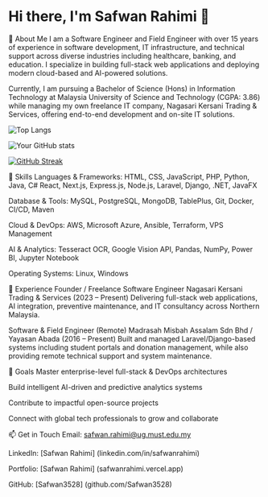 # Hi there, I'm Safwan Rahimi 👋

🚀 About Me
I am a Software Engineer and Field Engineer with over 15 years of experience in software development, IT infrastructure, and technical support across diverse industries including healthcare, banking, and education. I specialize in building full-stack web applications and deploying modern cloud-based and AI-powered solutions.

Currently, I am pursuing a Bachelor of Science (Hons) in Information Technology at Malaysia University of Science and Technology (CGPA: 3.86) while managing my own freelance IT company, Nagasari Kersani Trading & Services, offering end-to-end development and on-site IT solutions.


![Top Langs](https://github-readme-stats.vercel.app/api/top-langs/?username=Safwan3528&layout=compact&theme=tokyonight)

![Your GitHub stats](https://github-readme-stats.vercel.app/api?username=Safwan3528&show_icons=true&theme=tokyonight)

[![GitHub Streak](https://streak-stats.demolab.com?user=Safwan3528&theme=tokyonight)](https://git.io/streak-stats)


🔧 Skills
Languages & Frameworks:
HTML, CSS, JavaScript, PHP, Python, Java, C#
React, Next.js, Express.js, Node.js, Laravel, Django, .NET, JavaFX

Database & Tools:
MySQL, PostgreSQL, MongoDB, TablePlus, Git, Docker, CI/CD, Maven

Cloud & DevOps:
AWS, Microsoft Azure, Ansible, Terraform, VPS Management

AI & Analytics:
Tesseract OCR, Google Vision API, Pandas, NumPy, Power BI, Jupyter Notebook

Operating Systems:
Linux, Windows

💼 Experience
Founder / Freelance Software Engineer
Nagasari Kersani Trading & Services (2023 – Present)
Delivering full-stack web applications, AI integration, preventive maintenance, and IT consultancy across Northern Malaysia.

Software & Field Engineer (Remote)
Madrasah Misbah Assalam Sdn Bhd / Yayasan Abada (2016 – Present)
Built and managed Laravel/Django-based systems including student portals and donation management, while also providing remote technical support and system maintenance.

🎯 Goals
Master enterprise-level full-stack & DevOps architectures

Build intelligent AI-driven and predictive analytics systems

Contribute to impactful open-source projects

Connect with global tech professionals to grow and collaborate

📫 Get in Touch
Email: safwan.rahimi@ug.must.edu.my

LinkedIn: [Safwan Rahimi] (linkedin.com/in/safwanrahimi)

Portfolio: [Safwan Rahimi] (safwanrahimi.vercel.app)

GitHub: [Safwan3528] (github.com/Safwan3528)
